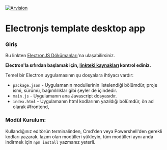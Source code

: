 [![Arvision](https://cdn.discordapp.com/attachments/795066298295910420/817382739199787058/arvision-longtext.png "Arvision")](https://github.com/T3IM4N "Arvision")
# Electronjs template desktop app
### Giriş
Bu linkten [ElectronJS Dökümanları](https://electronjs.org/docs/tutorial/quick-start)'na ulaşabilirsiniz.

**Electron'la sıfırdan başlamak için, [linkteki kaynakları](https://electronjs.org/#get-started) kontrol ediniz.**

Temel bir Electron uygulamasının şu dosyalara ihtiyacı vardır:

- `package.json` - Uygulamanın modullerinin listelendiği bölümdür, proje ismi, sürümü, bağımlılıklar gibi şeyler de içindedir.
- `main.js` - Uygulamanın ana Javascript dosyasıdır.
- `index.html` - Uygulamanın html kodlarının yazıldığı bölümdür, ön ad olarak #frontend,

### Modül Kurulum:

Kullandığınız editörün terminalinden, Cmd'den veya Powershell'den gerekli kodları yazarak, lazım olan modülleri yükleyin, tüm modülleri aynı anda indirmek için `npm install` yazmanız yeterli.

